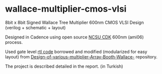 # wallace-multiplier-cmos-vlsi
8bit x 8bit Signed Wallace Tree Multiplier 600nm CMOS VLSI Design (verilog + schematic + layout)

Designed in Cadence using open source [NCSU CDK](https://eda.ncsu.edu/ncsu-cdk) 600nm (ami06) process.

Used gate level [rtl code](https://github.com/celuk/Design-of-various-multiplier-Array-Booth-Wallace-/blob/master/Wallace%20Tree%20Multiplier/Wallace%20Tree%20multiplier.v) borrowed and modified (modularized for easy layout) from [Design-of-various-multiplier-Array-Booth-Wallace-](https://github.com/pareddy113/Design-of-various-multiplier-Array-Booth-Wallace-/blob/master/Wallace%20Tree%20Multiplier/Wallace%20Tree%20multiplier.v) repository.

The project is described detailed in the report. (in Turkish)

